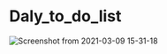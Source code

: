 # Daly_to_do_list

![Screenshot from 2021-03-09 15-31-18](https://user-images.githubusercontent.com/71354731/110520133-d6d73f80-80ec-11eb-96c6-9f3b833c77ee.png)

